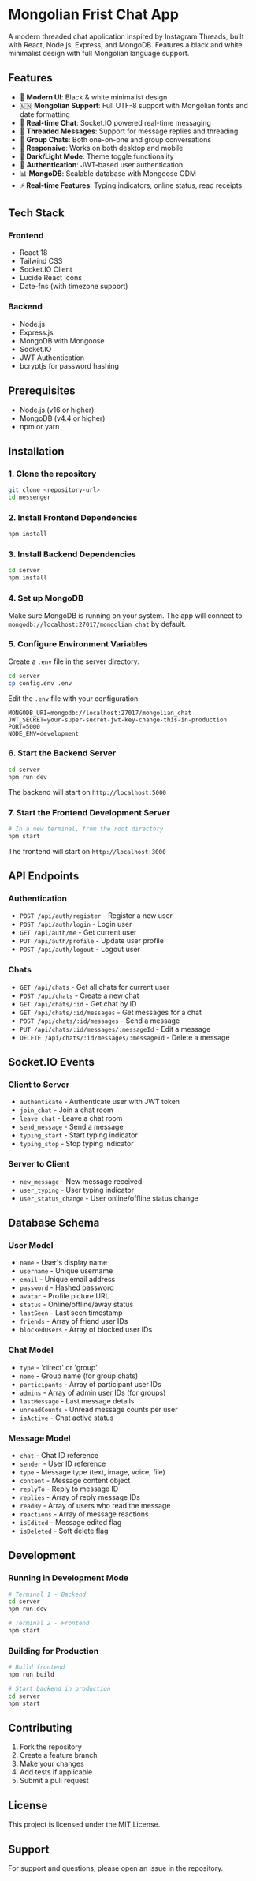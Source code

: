# Mongolian Frist Chat App

A modern threaded chat application inspired by Instagram Threads, built with React, Node.js, Express, and MongoDB. Features a black and white minimalist design with full Mongolian language support.

## Features

- 🎨 **Modern UI**: Black & white minimalist design
- 🇲🇳 **Mongolian Support**: Full UTF-8 support with Mongolian fonts and date formatting
- 💬 **Real-time Chat**: Socket.IO powered real-time messaging
- 🧵 **Threaded Messages**: Support for message replies and threading
- 👥 **Group Chats**: Both one-on-one and group conversations
- 📱 **Responsive**: Works on both desktop and mobile
- 🌙 **Dark/Light Mode**: Theme toggle functionality
- 🔐 **Authentication**: JWT-based user authentication
- 📊 **MongoDB**: Scalable database with Mongoose ODM
- ⚡ **Real-time Features**: Typing indicators, online status, read receipts

## Tech Stack

### Frontend
- React 18
- Tailwind CSS
- Socket.IO Client
- Lucide React Icons
- Date-fns (with timezone support)

### Backend
- Node.js
- Express.js
- MongoDB with Mongoose
- Socket.IO
- JWT Authentication
- bcryptjs for password hashing

## Prerequisites

- Node.js (v16 or higher)
- MongoDB (v4.4 or higher)
- npm or yarn

## Installation

### 1. Clone the repository
```bash
git clone <repository-url>
cd messenger
```

### 2. Install Frontend Dependencies
```bash
npm install
```

### 3. Install Backend Dependencies
```bash
cd server
npm install
```

### 4. Set up MongoDB
Make sure MongoDB is running on your system. The app will connect to `mongodb://localhost:27017/mongolian_chat` by default.

### 5. Configure Environment Variables

Create a `.env` file in the server directory:
```bash
cd server
cp config.env .env
```

Edit the `.env` file with your configuration:
```env
MONGODB_URI=mongodb://localhost:27017/mongolian_chat
JWT_SECRET=your-super-secret-jwt-key-change-this-in-production
PORT=5000
NODE_ENV=development
```

### 6. Start the Backend Server
```bash
cd server
npm run dev
```

The backend will start on `http://localhost:5000`

### 7. Start the Frontend Development Server
```bash
# In a new terminal, from the root directory
npm start
```

The frontend will start on `http://localhost:3000`

## API Endpoints

### Authentication
- `POST /api/auth/register` - Register a new user
- `POST /api/auth/login` - Login user
- `GET /api/auth/me` - Get current user
- `PUT /api/auth/profile` - Update user profile
- `POST /api/auth/logout` - Logout user

### Chats
- `GET /api/chats` - Get all chats for current user
- `POST /api/chats` - Create a new chat
- `GET /api/chats/:id` - Get chat by ID
- `GET /api/chats/:id/messages` - Get messages for a chat
- `POST /api/chats/:id/messages` - Send a message
- `PUT /api/chats/:id/messages/:messageId` - Edit a message
- `DELETE /api/chats/:id/messages/:messageId` - Delete a message

## Socket.IO Events

### Client to Server
- `authenticate` - Authenticate user with JWT token
- `join_chat` - Join a chat room
- `leave_chat` - Leave a chat room
- `send_message` - Send a message
- `typing_start` - Start typing indicator
- `typing_stop` - Stop typing indicator

### Server to Client
- `new_message` - New message received
- `user_typing` - User typing indicator
- `user_status_change` - User online/offline status change

## Database Schema

### User Model
- `name` - User's display name
- `username` - Unique username
- `email` - Unique email address
- `password` - Hashed password
- `avatar` - Profile picture URL
- `status` - Online/offline/away status
- `lastSeen` - Last seen timestamp
- `friends` - Array of friend user IDs
- `blockedUsers` - Array of blocked user IDs

### Chat Model
- `type` - 'direct' or 'group'
- `name` - Group name (for group chats)
- `participants` - Array of participant user IDs
- `admins` - Array of admin user IDs (for groups)
- `lastMessage` - Last message details
- `unreadCounts` - Unread message counts per user
- `isActive` - Chat active status

### Message Model
- `chat` - Chat ID reference
- `sender` - User ID reference
- `type` - Message type (text, image, voice, file)
- `content` - Message content object
- `replyTo` - Reply to message ID
- `replies` - Array of reply message IDs
- `readBy` - Array of users who read the message
- `reactions` - Array of message reactions
- `isEdited` - Message edited flag
- `isDeleted` - Soft delete flag

## Development

### Running in Development Mode
```bash
# Terminal 1 - Backend
cd server
npm run dev

# Terminal 2 - Frontend
npm start
```

### Building for Production
```bash
# Build frontend
npm run build

# Start backend in production
cd server
npm start
```

## Contributing

1. Fork the repository
2. Create a feature branch
3. Make your changes
4. Add tests if applicable
5. Submit a pull request

## License

This project is licensed under the MIT License.

## Support

For support and questions, please open an issue in the repository. 
